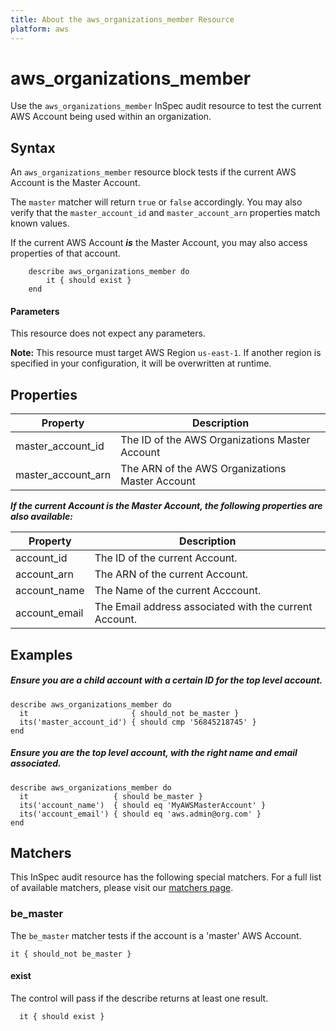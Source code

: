 ```yaml
---
title: About the aws_organizations_member Resource
platform: aws
---
```


# aws\_organizations\_member

Use the `aws_organizations_member` InSpec audit resource to test the current AWS Account being used within an organization.

## Syntax

An `aws_organizations_member` resource block tests if the current AWS Account is the Master Account.
 
The `master` matcher will return `true` or `false` accordingly. 
You may also verify that the `master_account_id` and `master_account_arn` properties match known values.

If the current AWS Account _**is**_ the Master Account, you may also access properties of that account.
  
        describe aws_organizations_member do
            it { should exist }
        end

#### Parameters

This resource does not expect any parameters.

**Note:** This resource must target AWS Region `us-east-1`. If another region is specified in your configuration, it will be overwritten at runtime.



## Properties

|Property             | Description|
| ---                 | --- |
|master\_account\_id  | The ID of the AWS Organizations Master Account |
|master\_account\_arn | The ARN of the AWS Organizations Master Account |

_**If the current Account is the Master Account, the following properties are also available:**_ 

|Property             | Description|
| ---                 | --- |
|account\_id          | The ID of the current Account. |
|account\_arn         | The ARN of the current Account.  |
|account\_name        | The Name of the current Acccount. |
|account\_email       | The Email address associated with the current Account.  |

## Examples

##### Ensure you are a child account with a certain ID for the top level account.
    describe aws_organizations_member do
      it                       { should_not be_master }
      its('master_account_id') { should cmp '56845218745' }
    end
    
##### Ensure you are the top level account, with the right name and email associated.
    describe aws_organizations_member do
      it                   { should be_master }
      its('account_name')  { should eq 'MyAWSMasterAccount' }
      its('account_email') { should eq 'aws.admin@org.com' }
    end

## Matchers

This InSpec audit resource has the following special matchers. For a full list of available matchers, please visit our [matchers page](https://www.inspec.io/docs/reference/matchers/).

### be\_master

The `be_master` matcher tests if the account is a 'master' AWS Account.

    it { should_not be_master }

#### exist

The control will pass if the describe returns at least one result.

      it { should exist }
